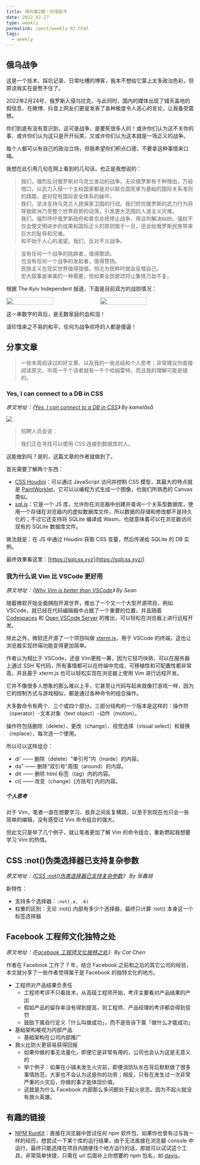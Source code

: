 ```yaml
---
title: 周刊第2期：珍惜和平
date: 2022-02-27
type: weekly
permalink: /post/weekly-02.html
tags: 
  - weekly
---
```


## 俄乌战争
这是一个技术、踩坑记录、日常吐槽的博客，我本不想给它蒙上太多政治色彩，但原谅我实在是憋不住了。

2022年2月24号，俄罗斯入侵乌拉克，与此同时，国内的媒体出现了铺天盖地的假信息、在微博、抖音上网友们更是发表了各种极度令人恶心的言论，让我备受震撼。

你们到底有没有意识到，这可是战争，是要死很多人的！或许你们认为这不关你的事、或许你们认为这只是开开玩笑、又或许你们认为这本就是一场正义的战争。

每个人都可以有自己的政治立场，但我希望你们积点口德，不要拿这种事情来口嗨。

我想在此引用几句在网上看到的几句话，也正是我想说的：
> 我们，强烈反对俄罗斯对乌克兰发动的战争。无论俄罗斯有千种理由，万般借口，以武力入侵一个主权国家都是对以联合国宪章为基础的国际关系准则的践踏，是对现有国际安全体系的破坏。<br />
> 我们，坚决支持乌克兰人民保家卫国的行动。我们担忧俄罗斯的武力行为将导致欧洲乃至整个世界局势的动荡，引发更大范围的人道主义灾难。<br />
> 我们，强烈呼吁俄罗斯政府和普京总统停止战争，用谈判解决纠纷。强权不仅会使文明进步的成果和国际正义的原则毁于一旦，还会给俄罗斯民族带来巨大的耻辱和灾难。<br />
> 和平始于人心的渴望。我们，反对不义战争。

> 没有任何一个战争的挑衅者，值得歌颂。<br />
> 也没有任何一个战争的发起者，值得赞扬。<br />
> 民族主义在现实世界值得提倡，但沦为民粹时就会反噬自己。<br />
> 宏大叙事是审美的一种需要，但如果全民歌颂将让集体万劫不复。<br />

根据 The Kyiv Independent 报道，下面是目前双方的战损情况：

<div style="display: flex;">
    <img width="50%" src="https://gd4ark-1258805822.cos.ap-guangzhou.myqcloud.com/images202202282142093.jpeg">
    <img width="50%" src="https://gd4ark-1258805822.cos.ap-guangzhou.myqcloud.com/images202202282142529.jpeg">
</div>

这一串数字的背后，是无数家庭的血和泪！

请珍惜来之不易的和平，任何为战争欢呼的人都是傻逼！

## 分享文章

> 一些本周阅读过的好文章、以及我的一些总结和个人思考；非常建议你直接阅读原文，毕竟一千个读者就有一千个哈姆雷特，而且我的理解可能是错的。

### Yes, I can connect to a DB in CSS

*原文地址：《[Yes, I can connect to a DB in CSS](https://www.leemeichin.com/posts/yes-i-can-connect-to-a-db-in-css.html)》 By kamelåså*

![](https://www.leemeichin.com/img/yes-i-can-connect-to-a-db-in-css/tweet.jpg)

> 招聘人员会说：
> 
> 
> 我们正在寻找可以使用 CSS 连接到数据库的人。
> 

这能做到吗？是的，这篇文章的作者就做到了。

首先需要了解两个东西：

- [CSS Houdini](https://developer.mozilla.org/zh-CN/docs/Web/Guide/Houdini)：可以通过 JavaScript 访问并控制 CSS 模型，其最大的特点就是 [PaintWorklet](https://developer.mozilla.org/en-US/docs/Web/API/PaintWorklet)，它可以以编程方式生成一个图像，也我们所熟悉的 Canvas 类似。
- [sql.js](https://sql.js.org/)：它是一个 JS 库，允许你在浏览器中创建并查询一个关系型数据库，使用一个存储在浏览器内的虚拟数据库文件，所以数据的存储和修改都不是持久化的；不过它还支持将 SQLite 编译成 Wasm，也就意味着可以在浏览器访问现有的 SQLite 数据库文件。

做法就是：在 JS 中通过 Houdini 获取 CSS 变量，然后传递给 SQLite 的 DB 实例。

最终效果看这里：[https://sqlcss.xyz](https://sqlcss.xyz/)

### 我为什么说 Vim 比 VSCode 更好用

*原文地址：《[Why Vim is better than VSCode](https://sean-warman.medium.com/why-vim-is-better-than-vscode-d09e2355eb37)》 By Sean*

随着微软开始全面拥抱开源世界，推出了一个又一个大型开源项目，例如 VSCode，就已经在代码编辑器中占据了一个重要的位置，并且随着 [Codespaces](https://github.com/features/codespaces) 和 [Open VSCode Server](https://github.com/gitpod-io/openvscode-server) 的推出，可以轻松在浏览器上进行远程开发。

除此之外，微软还开源了一个项目叫做 [xterm.js](https://github.com/xtermjs/xterm.js/)，用于 VSCode 的终端，这也让浏览器实现终端功能变得更加简单。

作者认为相比于 VSCode，还是 Vim更胜一筹，因为它轻巧快熟，可以在服务器上通过 SSH 写代码，所有事情都可以在终端中完成，可移植性和可配置性都非常高，并且基于 xterm.js 也可以轻松实现在浏览器上使用 Vim 进行远程开发。

它并不像很多人想象的那么难以上手，它甚至让代码写起来就像打游戏一样，因为它的控制方式与游戏相似，都是通过各种命令的组合操作。

大多数命令有两个、三个或四个部分。三部分结构的一个版本是这样的：操作符（operator）-文本对象（text object）-动作（motion）。

操作符包括删除（delete）、更改（change）、视觉选择（visual select）和替换（replace），每次选一个使用。

所以可以这样组合：

- di' —— 删除（delete）“单引号”内（inside）的内容。
- da" —— 删除“双引号”周围（around）的内容。
- dit —— 删除 html 标签（tag）内的内容。
- ci[ —— 改变（change）[方括号] 内的内容。

##### 个人思考

对于 Vim，笔者一直在想要学习、放弃之间反复横跳，以至于到现在也只会一些简单的编辑，没有感受过 Vim 命令组合的强大。

但此文只是举了几个例子，就让笔者更加了解 Vim 的命令组合，重新燃起我想要学习 Vim 的热情。

## CSS :not()伪类选择器已支持复杂参数
*原文地址：《[CSS :not()伪类选择器已支持复杂参数](https://www.zhangxinxu.com/wordpress/2022/02/css-not-pseudo-class-list-argument/?utm_source=tuicool&utm_medium=referral)》 By 张鑫旭*

新特性：

- 支持多个选择器：`:not(.a, .b)`
- 权重的区别：无论 :not() 内部有多少个选择器，最终只计算 :not() 本身这一个标签选择器

## Facebook 工程师文化独特之处
*原文地址：《[Facebook 工程师文化独特之处](https://chinese.catchen.me/2022/02/unique-engineering-culture-of-facebook.html)》 By Cat Chen*

作者在 Facebook 工作了 7 年，结合 Facebook 之前和之后的其它公司的经验， 本文就分享了一些作者觉得属于是 Facebook 的独特文化的地方。

- 工程师对产品结果负责任
    - 工程师考评不只看技术，从高级工程师开始，考评主要看对产品结果的产出
    - 假如产品的留存率没有得到提高，则工程师、产品经理的考评都会得到惩罚
    - 鼓励下属自行定义「什么叫做成功」，而不是告诉下属「做什么才能成功」
- 基础架构被视为内部产品
    - 基础架构在公司内部推广
- 救火比防火更容易获得回报
    - 如果你做的事无法量化，即便它是非常有用的，公司也会认为这是无意义的
    - 举个例子：如果在小镇未发生火灾前，即便消防队长在背后默默做了很多事情防范，大家也不会认为这是你的功劳；相反，只有在发生过一次非常严重的火灾后，你做的事才能体现价值。
    - 这就是为什么 Facebook 内部那么多问题处于起火状态，因为不起火就没有救火英雄。

## 有趣的链接

- [NPM RunKit](https://npm.runkit.com)：直接在浏览器中尝试任何 npm 软件包，如果你也曾有过与我一样的经历，想尝试一下某个库的运行结果，由于无法直接在浏览器 console 中运行，最终只能选择在项目内随便找个地方运行的话，那就可以试试这个工具，非常简单快捷，只需在 url 后面补上你想要的 npm 包名，如 [dayjs](https://npm.runkit.com/dayjs)。
